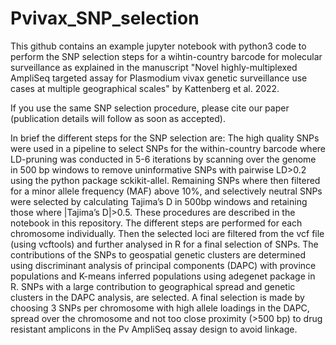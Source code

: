 # Pvivax_SNP_selection

This github contains an example jupyter notebook with python3 code to perform the SNP selection steps for a wihtin-country barcode for molecular surveillance as explained in the manuscript "Novel highly-multiplexed AmpliSeq targeted assay for Plasmodium vivax genetic surveillance use cases at multiple geographical scales" by Kattenberg et al. 2022. 

If you use the same SNP selection procedure, please cite our paper (publication details will follow as soon as accepted). 

In brief the different steps for the SNP selection are: 
The high quality SNPs were used in a pipeline to select SNPs for the within-country barcode where LD-pruning was conducted in 5-6 iterations by scanning over the genome in 500 bp windows to remove uninformative SNPs with pairwise LD>0.2 using the python package sckikit-allel. Remaining SNPs where then filtered for a minor allele frequency (MAF) above 10%, and selectively neutral SNPs were selected by calculating Tajima’s D in 500bp windows and retaining those where |Tajima’s D|>0.5. These procedures are described in the notebook in this repository. The different steps are performed for each chromosome individually. Then the selected loci are filtered from the vcf file (using vcftools) and further analysed in R for a final selection of SNPs. The contributions of the SNPs to geospatial genetic clusters are determined using discriminant analysis of principal components (DAPC) with province populations and K-means inferred populations using adegenet package in R. SNPs with a large contribution to geographical spread and genetic clusters in the DAPC analysis, are selected. A final selection is made by choosing 3 SNPs per chromosome with high allele loadings in the DAPC, spread over the chromosome and not too close proximity (>500 bp) to drug resistant amplicons in the Pv AmpliSeq assay design to avoid linkage. 
